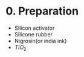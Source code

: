 # 0. Preparation
- Silicon activator
- Silicone rubber
- Nigrosin(or india ink)
- $TIO_2$
<!--stackedit_data:
eyJoaXN0b3J5IjpbMTU1NzE3OTE4M119
-->